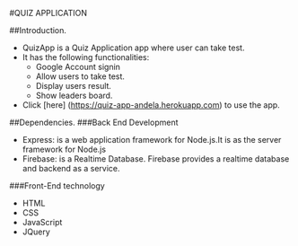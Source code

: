 #QUIZ APPLICATION

##Introduction.
* QuizApp is a Quiz Application app where user can take test.
* It has the following functionalities:
	* Google Account signin
	* Allow users to take test.
	* Display users result.
	* Show leaders board.
* Click [here] (https://quiz-app-andela.herokuapp.com) to use the app.

##Dependencies.
###Back End Development
* Express: is a web application framework for Node.js.It is as the server framework for Node.js
* Firebase: is a Realtime Database. Firebase provides a realtime database and backend as a service.

###Front-End technology
* HTML
* CSS
* JavaScript
* JQuery
